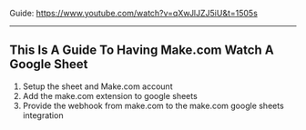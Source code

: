 

Guide: https://www.youtube.com/watch?v=qXwJlJZJ5iU&t=1505s

---


## This Is A Guide To Having Make.com Watch A Google Sheet
1. Setup the sheet and Make.com account
2. Add the make.com extension to google sheets
3. Provide the webhook from make.com to the make.com google sheets integration